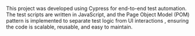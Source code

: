 This project was developed using Cypress for end-to-end test automation. 
The test scripts are written in JavaScript, 
and the Page Object Model (POM) pattern is implemented to separate test logic from UI interactions
, ensuring the code is scalable, reusable, and easy to maintain.
